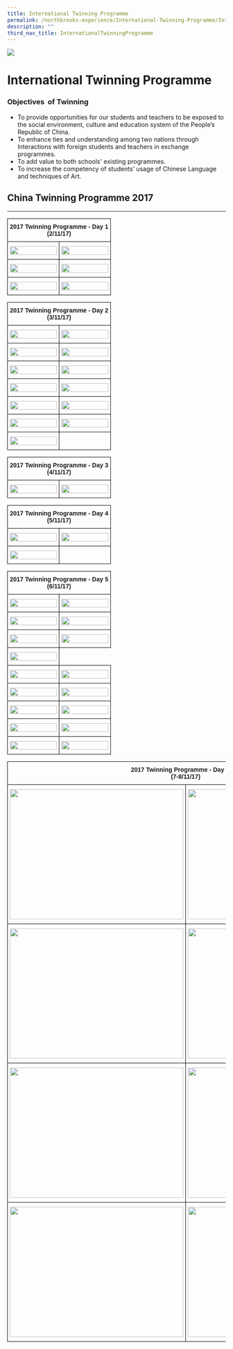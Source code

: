 ```yaml
---
title: International Twinning Programme
permalink: /northbrooks-experience/International-Twinning-Programme/International-Twinning-Programme/
description: ""
third_nav_title: InternationalTwinningProgramme
---
```

![](/images/northbrooks%20experience.jpg)

International Twinning Programme
================================

### Objectives  of Twinning

*   To provide opportunities for our students and teachers to be exposed to the social environment, culture and education system of the People’s Republic of China.
*   To enhance ties and understanding among two nations through Interactions with foreign students and teachers in exchange programmes.
*   To add value to both schools' existing programmes.
*   To increase the competency of students’ usage of Chinese Language and techniques of Art.

## China Twinning Programme 2017
-----------------------------


<style type="text/css">
.tg  {border-collapse:collapse;border-spacing:0;}
.tg td{border-color:black;border-style:solid;border-width:1px;font-family:Arial, sans-serif;font-size:14px;
  overflow:hidden;padding:10px 5px;word-break:normal;}
.tg th{border-color:black;border-style:solid;border-width:1px;font-family:Arial, sans-serif;font-size:14px;
  font-weight:normal;overflow:hidden;padding:10px 5px;word-break:normal;}
.tg .tg-amwm{font-weight:bold;text-align:center;vertical-align:top}
.tg .tg-0lax{text-align:left;vertical-align:top}
</style>
<table class="tg">
<thead>
  <tr>
    <th class="tg-amwm" colspan="2">2017 Twinning Programme - Day 1 <br>(2/11/17)</th>
  </tr>
</thead>
<tbody>
  <tr>
    <td class="tg-0lax"><img src="/images/ITP2.jpg" style="width:100%"></td>
    <td class="tg-0lax"><img src="/images/ITP1.jpg" style="width:100%"></td>
  </tr>
  <tr>
    <td class="tg-0lax"><img src="/images/ITP3.jpg" style="width:100%"></td>
    <td class="tg-0lax"><img src="/images/ITP4.jpg" style="width:100%"></td>
  </tr>
  <tr>
    <td class="tg-0lax"><img src="/images/ITP5.jpg" style="width:100%"></td>
    <td class="tg-0lax"><img src="/images/ITP6.jpg" style="width:100%"></td>
  </tr>
</tbody>
</table>



<style type="text/css">
.tg  {border-collapse:collapse;border-spacing:0;}
.tg td{border-color:black;border-style:solid;border-width:1px;font-family:Arial, sans-serif;font-size:14px;
  overflow:hidden;padding:10px 5px;word-break:normal;}
.tg th{border-color:black;border-style:solid;border-width:1px;font-family:Arial, sans-serif;font-size:14px;
  font-weight:normal;overflow:hidden;padding:10px 5px;word-break:normal;}
.tg .tg-amwm{font-weight:bold;text-align:center;vertical-align:top}
.tg .tg-0lax{text-align:left;vertical-align:top}
</style>
<table class="tg">
<thead>
  <tr>
    <th class="tg-amwm" colspan="2">2017 Twinning Programme - Day 2 <br>(3/11/17)</th>
  </tr>
</thead>
<tbody>
  <tr>
    <td class="tg-0lax"><img src="/images/D1.jpg" style="width:100%"></td>
    <td class="tg-0lax"><img src="/images/D2.jpg" style="width:100%"></td>
  </tr>
  <tr>
    <td class="tg-0lax"><img src="/images/D3.jpg" style="width:100%"></td>
    <td class="tg-0lax"><img src="/images/D4.jpg" style="width:100%"></td>
  </tr>
  <tr>
    <td class="tg-0lax"><img src="/images/D5.jpg" style="width:100%"></td>
    <td class="tg-0lax"><img src="/images/D6.jpg" style="width:100%"></td>
  </tr>
  <tr>
    <td class="tg-0lax"><img src="/images/D7.jpg" style="width:100%"></td>
    <td class="tg-0lax"><img src="/images/D8.jpg" style="width:100%"></td>
  </tr>
  <tr>
    <td class="tg-0lax"><img src="/images/D9.jpg" style="width:100%"></td>
    <td class="tg-0lax"><img src="/images/D10.jpg" style="width:100%"></td>
  </tr>
  <tr>
    <td class="tg-0lax"><img src="/images/D11.jpg" style="width:100%"></td>
    <td class="tg-0lax"><img src="/images/D12.jpg" style="width:100%"></td>
  </tr>
  <tr>
    <td class="tg-0lax"><img src="/images/D13.jpg" style="width:100%"></td>
    <td class="tg-0lax"></td>
  </tr>
</tbody>
</table>



<style type="text/css">
.tg  {border-collapse:collapse;border-spacing:0;}
.tg td{border-color:black;border-style:solid;border-width:1px;font-family:Arial, sans-serif;font-size:14px;
  overflow:hidden;padding:10px 5px;word-break:normal;}
.tg th{border-color:black;border-style:solid;border-width:1px;font-family:Arial, sans-serif;font-size:14px;
  font-weight:normal;overflow:hidden;padding:10px 5px;word-break:normal;}
.tg .tg-amwm{font-weight:bold;text-align:center;vertical-align:top}
.tg .tg-0lax{text-align:left;vertical-align:top}
</style>
<table class="tg">
<thead>
  <tr>
    <th class="tg-amwm" colspan="2">2017 Twinning Programme - Day 3 <br>(4/11/17)</th>
  </tr>
</thead>
<tbody>
  <tr>
    <td class="tg-0lax"><img src="/images/Day3_1.jpg" style="width:100%"></td>
    <td class="tg-0lax"><img src="/images/Day%203_2.jpg" style="width:100%"></td>
  </tr>
</tbody>
</table>


<style type="text/css">
.tg  {border-collapse:collapse;border-spacing:0;}
.tg td{border-color:black;border-style:solid;border-width:1px;font-family:Arial, sans-serif;font-size:14px;
  overflow:hidden;padding:10px 5px;word-break:normal;}
.tg th{border-color:black;border-style:solid;border-width:1px;font-family:Arial, sans-serif;font-size:14px;
  font-weight:normal;overflow:hidden;padding:10px 5px;word-break:normal;}
.tg .tg-amwm{font-weight:bold;text-align:center;vertical-align:top}
.tg .tg-0lax{text-align:left;vertical-align:top}
</style>
<table class="tg">
<thead>
  <tr>
    <th class="tg-amwm" colspan="2">2017 Twinning Programme - Day 4 <br>(5/11/17)</th>
  </tr>
</thead>
<tbody>
  <tr>
    <td class="tg-0lax"><img src="/images/Day41.jpg" style="width:100%"></td>
    <td class="tg-0lax"><img src="/images/Day42.jpg" style="width:100%"></td>
  </tr>
  <tr>
    <td class="tg-0lax"><img src="/images/Day43.jpg" style="width:100%"></td>
    <td class="tg-0lax"></td>
  </tr>
</tbody>
</table>


<style type="text/css">
.tg  {border-collapse:collapse;border-spacing:0;}
.tg td{border-color:black;border-style:solid;border-width:1px;font-family:Arial, sans-serif;font-size:14px;
  overflow:hidden;padding:10px 5px;word-break:normal;}
.tg th{border-color:black;border-style:solid;border-width:1px;font-family:Arial, sans-serif;font-size:14px;
  font-weight:normal;overflow:hidden;padding:10px 5px;word-break:normal;}
.tg .tg-amwm{font-weight:bold;text-align:center;vertical-align:top}
.tg .tg-0lax{text-align:left;vertical-align:top}
</style>
<table class="tg">
<thead>
  <tr>
    <th class="tg-amwm" colspan="2">2017 Twinning Programme - Day 5 <br>(6/11/17)</th>
  </tr>
</thead>
<tbody>
  <tr>
    <td class="tg-0lax"><img src="/images/P1.jpg" style="width:100%"></td>
    <td class="tg-0lax"><img src="/images/P2.jpg" style="width:100%"></td>
  </tr>
  <tr>
    <td class="tg-0lax"><img src="/images/P3.jpg" style="width:100%"></td>
    <td class="tg-0lax"><img src="/images/P2.jpg" style="width:100%"></td>
  </tr>
  <tr>
    <td class="tg-0lax"><img src="/images/P4.jpg" style="width:100%"></td>
    <td class="tg-0lax"><img src="/images/P5.jpg" style="width:100%"></td>
  </tr>
  <tr>
    <td class="tg-0lax"><img src="/images/P6.jpg" style="width:100%"></td>
  </tr>
  <tr>
    <td class="tg-0lax"><img src="/images/P7.jpg" style="width:100%"></td>
    <td class="tg-0lax"><img src="/images/P8.jpg" style="width:100%"></td>
  </tr>
  <tr>
    <td class="tg-0lax"><img src="/images/P9.jpg" style="width:100%"></td>
    <td class="tg-0lax"><img src="/images/P10.jpg" style="width:100%"></td>
  </tr>
  <tr>
    <td class="tg-0lax"><img src="/images/P11.jpg" style="width:100%"></td>
    <td class="tg-0lax"><img src="/images/P12.jpg" style="width:100%"></td>
  </tr>
  <tr>
    <td class="tg-0lax"><img src="/images/P13.jpg" style="width:100%"></td>
    <td class="tg-0lax"><img src="/images/P14.jpg" style="width:100%"></td>
  </tr>
  <tr>
    <td class="tg-0lax"><img src="/images/P15.jpg" style="width:100%"></td>
    <td class="tg-0lax"><img src="/images/P1.jpg" style="width:100%"></td>
  </tr>
</tbody>
</table>

<style type="text/css">
.tg  {border-collapse:collapse;border-spacing:0;}
.tg td{border-color:black;border-style:solid;border-width:1px;font-family:Arial, sans-serif;font-size:14px;
  overflow:hidden;padding:10px 5px;word-break:normal;}
.tg th{border-color:black;border-style:solid;border-width:1px;font-family:Arial, sans-serif;font-size:14px;
  font-weight:normal;overflow:hidden;padding:10px 5px;word-break:normal;}
.tg .tg-amwm{font-weight:bold;text-align:center;vertical-align:top}
.tg .tg-0lax{text-align:left;vertical-align:top}
</style>
<table class="tg">
<thead>
  <tr>
    <th class="tg-amwm" colspan="2">2017 Twinning Programme - Day 6 &amp; 7 <br>(7-8/11/17)</th>
  </tr>
</thead>
<tbody>
  <tr>
    <td class="tg-0lax"><img src="https://northbrookssec.moe.edu.sg/qql/slot/catalog/pc17/cbe351d68_16341.JPG" width="400" height="300"></td>
    <td class="tg-0lax"><img src="https://northbrookssec.moe.edu.sg/qql/slot/catalog/pc17/11c8ace6e_16342.JPG" width="400" height="300"></td>
  </tr>
  <tr>
    <td class="tg-0lax"><img src="https://northbrookssec.moe.edu.sg/qql/slot/catalog/pc17/be9d9fdff_16343.JPG" width="400" height="300"></td>
    <td class="tg-0lax"><img src="https://northbrookssec.moe.edu.sg/qql/slot/catalog/pc17/98510e2a6_16344.JPG" width="400" height="300"></td>
  </tr>
  <tr>
    <td class="tg-0lax"><img src="https://northbrookssec.moe.edu.sg/qql/slot/catalog/pc17/3f099dc7a_16345.JPG" width="400" height="300"></td>
    <td class="tg-0lax"><img src="https://northbrookssec.moe.edu.sg/qql/slot/catalog/pc17/ddbd61b82_16346.JPG" width="400" height="300"></td>
  </tr>
  <tr>
    <td class="tg-0lax"><img src="https://northbrookssec.moe.edu.sg/qql/slot/catalog/pc17/f02d65e9e_16347.JPG" width="400" height="300"></td>
    <td class="tg-0lax"><img src="https://northbrookssec.moe.edu.sg/qql/slot/catalog/pc17/895ea9fa3_16348.JPG" width="400" height="300"></td>
  </tr>
</tbody>
</table>